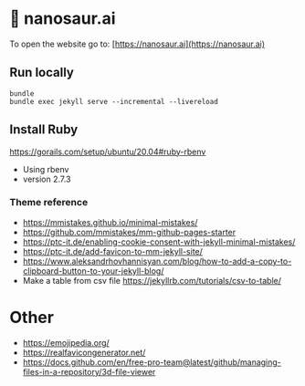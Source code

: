 # :sauropod: nanosaur.ai

To open the website go to:
[https://nanosaur.ai](https://nanosaur.ai)

## Run locally

```
bundle
bundle exec jekyll serve --incremental --livereload
```

## Install Ruby

https://gorails.com/setup/ubuntu/20.04#ruby-rbenv
* Using rbenv
* version 2.7.3

### Theme reference

* https://mmistakes.github.io/minimal-mistakes/
* https://github.com/mmistakes/mm-github-pages-starter
* https://ptc-it.de/enabling-cookie-consent-with-jekyll-minimal-mistakes/
* https://ptc-it.de/add-favicon-to-mm-jekyll-site/
* https://www.aleksandrhovhannisyan.com/blog/how-to-add-a-copy-to-clipboard-button-to-your-jekyll-blog/
* Make a table from csv file https://jekyllrb.com/tutorials/csv-to-table/

# Other
* https://emojipedia.org/
* https://realfavicongenerator.net/
* https://docs.github.com/en/free-pro-team@latest/github/managing-files-in-a-repository/3d-file-viewer